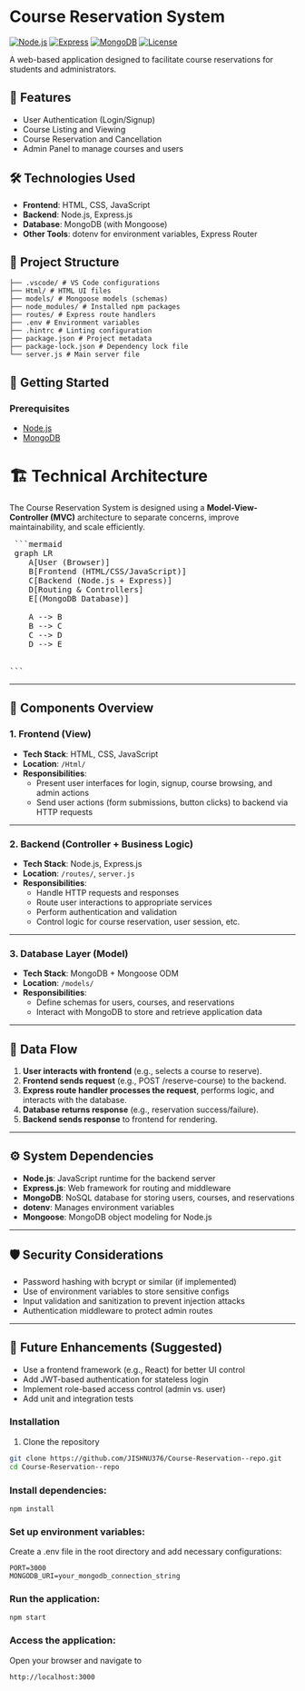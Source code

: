 # Course Reservation System
[![Node.js](https://img.shields.io/badge/Node.js-18.x-green)](https://nodejs.org)
[![Express](https://img.shields.io/badge/Express.js-4.x-black)](https://expressjs.com)
[![MongoDB](https://img.shields.io/badge/MongoDB-6.x-brightgreen)](https://www.mongodb.com)
[![License](https://img.shields.io/badge/License-MIT-blue)](LICENSE)

A web-based application designed to facilitate course reservations for students and administrators.

## 📌 Features

- User Authentication (Login/Signup)
- Course Listing and Viewing
- Course Reservation and Cancellation
- Admin Panel to manage courses and users

## 🛠️ Technologies Used

- **Frontend**: HTML, CSS, JavaScript
- **Backend**: Node.js, Express.js
- **Database**: MongoDB (with Mongoose)
- **Other Tools**: dotenv for environment variables, Express Router

## 📁 Project Structure

```
├── .vscode/ # VS Code configurations
├── Html/ # HTML UI files
├── models/ # Mongoose models (schemas)
├── node_modules/ # Installed npm packages
├── routes/ # Express route handlers
├── .env # Environment variables
├── .hintrc # Linting configuration
├── package.json # Project metadata
├── package-lock.json # Dependency lock file
└── server.js # Main server file
```


## 🚀 Getting Started

### Prerequisites

- [Node.js](https://nodejs.org/)
- [MongoDB](https://www.mongodb.com/)

# 🏗 Technical Architecture

The Course Reservation System is designed using a **Model-View-Controller (MVC)** architecture to separate concerns, improve maintainability, and scale efficiently.
<pre>
 ```mermaid 
 graph LR
    A[User (Browser)]
    B[Frontend (HTML/CSS/JavaScript)]
    C[Backend (Node.js + Express)]
    D[Routing & Controllers]
    E[(MongoDB Database)]

    A --> B
    B --> C
    C --> D
    D --> E


``` 
</pre>
---

## 🧩 Components Overview

### 1. **Frontend (View)**
- **Tech Stack**: HTML, CSS, JavaScript
- **Location**: `/Html/`
- **Responsibilities**:
  - Present user interfaces for login, signup, course browsing, and admin actions
  - Send user actions (form submissions, button clicks) to backend via HTTP requests

---

### 2. **Backend (Controller + Business Logic)**
- **Tech Stack**: Node.js, Express.js
- **Location**: `/routes/`, `server.js`
- **Responsibilities**:
  - Handle HTTP requests and responses
  - Route user interactions to appropriate services
  - Perform authentication and validation
  - Control logic for course reservation, user session, etc.

---

### 3. **Database Layer (Model)**
- **Tech Stack**: MongoDB + Mongoose ODM
- **Location**: `/models/`
- **Responsibilities**:
  - Define schemas for users, courses, and reservations
  - Interact with MongoDB to store and retrieve application data

---

## 🔁 Data Flow

1. **User interacts with frontend** (e.g., selects a course to reserve).
2. **Frontend sends request** (e.g., POST /reserve-course) to the backend.
3. **Express route handler processes the request**, performs logic, and interacts with the database.
4. **Database returns response** (e.g., reservation success/failure).
5. **Backend sends response** to frontend for rendering.

---

## ⚙️ System Dependencies

- **Node.js**: JavaScript runtime for the backend server
- **Express.js**: Web framework for routing and middleware
- **MongoDB**: NoSQL database for storing users, courses, and reservations
- **dotenv**: Manages environment variables
- **Mongoose**: MongoDB object modeling for Node.js

---

## 🛡 Security Considerations

- Password hashing with bcrypt or similar (if implemented)
- Use of environment variables to store sensitive configs
- Input validation and sanitization to prevent injection attacks
- Authentication middleware to protect admin routes

---

## 🔧 Future Enhancements (Suggested)

- Use a frontend framework (e.g., React) for better UI control
- Add JWT-based authentication for stateless login
- Implement role-based access control (admin vs. user)
- Add unit and integration tests



### Installation

1. Clone the repository

```bash
git clone https://github.com/JISHNU376/Course-Reservation--repo.git
cd Course-Reservation--repo
```

### Install dependencies:
```
npm install
```
### Set up environment variables:
Create a .env file in the root directory and add necessary configurations:
```
PORT=3000
MONGODB_URI=your_mongodb_connection_string
```

### Run the application:

```
npm start
```
### Access the application:
Open your browser and navigate to 
```
http://localhost:3000
```
